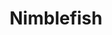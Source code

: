 ---
layout: place
title: "Nimblefish"
permalink: /oregon/portland/nimblefish.html
stateAbbr: OR
stateName: Oregon
cityName: Portland
seo:
  name: "Nimblefish"
  type: Restaurant
  links: http://www.nimblefishpdx.com/
description: "Looking for sushi in Portland, Oregon? Check out Nimblefish for a delightful Japanese dining experience. Enjoy a variety of sushi and other dishes in a welco..."
place_id: ChIJIXLSW5mglVQRwgzqGQl2BAM
photos:
  - name: >-
      places/ChIJIXLSW5mglVQRwgzqGQl2BAM/photos/AeeoHcIHosq0CrKf5A8jbQVkXTGHzAW-OYegO9oTDCrtjFTgFARpltSTVMVO40m9EY2n9eVk7Fnpeh-O5kaOmHGcpgAAKTyMoggzKLciPwrnY7cPa4dvZiWtb8-QJimQuUTk5hAp8qxkqju5h80Z8tSbUwHFZuv3uVzvwAx6FyTkGAyjAl6W5MT0vdn_xaQThiuj6fnDCpXaH3l50AksUl6mEWg2MpNn-EQ00bmUDvrdNSSP-lAewpSyktKf-TOXVot1F9MToQGCVk7kV04itYSeSxx3BSy9u6QKpwXBwkuNETPGeb2InVXFJ1uqi-r9_HNdVF1HEX7A0Opg6CY4HvvYRngHVXQThlsSlLUnzE9xtZ6CVUSmzd8GzPpJj6p3CxbvgbQ4chasbFHMAwMy8-JVA8wNA7WjdKs59VAE1jzAHClZTo4f
    widthPx: 4032
    heightPx: 3024
    authorAttributions:
      - displayName: Jean-Sébastien Basque-Girouard
        uri: https://maps.google.com/maps/contrib/101455501562361901174
        photoUri: >-
          https://lh3.googleusercontent.com/a-/ALV-UjUdCjt5vZ4-K9uyYMPRaHt2bouKQJTDgQTiAXewHrBh1BfyQWVn=s100-p-k-no-mo
    flagContentUri: >-
      https://www.google.com/local/imagery/report/?cb_client=maps_api_places.places_api&image_key=!1e10!2sCIHM0ogKEICAgICC3qLuqQE&hl=en-US
    googleMapsUri: >-
      https://www.google.com/maps/place//data=!3m4!1e2!3m2!1sCIHM0ogKEICAgICC3qLuqQE!2e10!4m2!3m1!1s0x5495a0995bd27221:0x304760919ea0cc2
  - name: >-
      places/ChIJIXLSW5mglVQRwgzqGQl2BAM/photos/AeeoHcK_tr076NZJeVCu5MSKI5TCbT9xFMDGV0NcNQod_wRJudLOxNeuI2k4-i9b5YekRft1_vr9pQyDv-Z7kKDquBsOvTrKnfMD8EFirVEA3ClV58EQ6NPN-35kM17b4oXzVbt2zTID89j63ZaKWoXFACioeYvE5xv_k1g1Vv5VqhX3wPxBcvIl6DktjThSqTZptG8bnO-EF7j6ouFfdT7FDdxPGP9-elxy_JFUnElwJBwQDOhGDN73Z7vWazESHxgeocTR997JMi9K-776ECQP2nAII_fhp6flGVsVgQiMZjetKw
    widthPx: 640
    heightPx: 638
    authorAttributions:
      - displayName: Nimblefish
        uri: https://maps.google.com/maps/contrib/100557078740996694126
        photoUri: >-
          https://lh3.googleusercontent.com/a-/ALV-UjXNR1TRZ7aIu7PvGcs-UQqejFGyolyCn8xqK6xGMVq0LatKSaRB=s100-p-k-no-mo
    flagContentUri: >-
      https://www.google.com/local/imagery/report/?cb_client=maps_api_places.places_api&image_key=!1e10!2sAF1QipME8YLw-cE9t31sIktOR0qvcEwxLUkwa-cTaYjo&hl=en-US
    googleMapsUri: >-
      https://www.google.com/maps/place//data=!3m4!1e2!3m2!1sAF1QipME8YLw-cE9t31sIktOR0qvcEwxLUkwa-cTaYjo!2e10!4m2!3m1!1s0x5495a0995bd27221:0x304760919ea0cc2
  - name: >-
      places/ChIJIXLSW5mglVQRwgzqGQl2BAM/photos/AeeoHcL-_Z7XxF1AH-cb0cfpeTUFXMIxZFpyYM_-IVXyoXSaV_AXakyN3YpyrSyrQEUcbS39jzDmvhO24yfb7w8ZEN3ZkURSEnU74cNFuXgHSImtGXln7b_AcLUPYFVqd-y8w2BRcpMu2ZBa9RsBo7KFZHtPOe2ALSNebt4Y92VzsnIS4cQsbRsh7Fg2pbRiMn3rD-iYxYfib1Zfz9uEIKz_-bpZpbysXxgbYMYz6rQROqbBa3E8bsWedzby5i9sEGafiWISFIMyhEq3Q8N-lBnUT2GW3YWY--9ehqGmfkhOaStBPw
    widthPx: 2448
    heightPx: 1378
    authorAttributions:
      - displayName: Nimblefish
        uri: https://maps.google.com/maps/contrib/100557078740996694126
        photoUri: >-
          https://lh3.googleusercontent.com/a-/ALV-UjXNR1TRZ7aIu7PvGcs-UQqejFGyolyCn8xqK6xGMVq0LatKSaRB=s100-p-k-no-mo
    flagContentUri: >-
      https://www.google.com/local/imagery/report/?cb_client=maps_api_places.places_api&image_key=!1e10!2sAF1QipNh7U5XwXiCaH4Yj18WujTrzbDrxhtcZVyP-CWb&hl=en-US
    googleMapsUri: >-
      https://www.google.com/maps/place//data=!3m4!1e2!3m2!1sAF1QipNh7U5XwXiCaH4Yj18WujTrzbDrxhtcZVyP-CWb!2e10!4m2!3m1!1s0x5495a0995bd27221:0x304760919ea0cc2
  - name: >-
      places/ChIJIXLSW5mglVQRwgzqGQl2BAM/photos/AeeoHcKgIC998NkkxwvtwPGDgmM4iHWSb6s-lkhyqvaytHNj_Yzkyk26wBPzfahBEcanUct25LLbtJMBCYwMmqx19g9vZeEWLvcRUIYIiaQ5BbGb2Ena6siJsj0Y4gINTdiZDQFyDPkiYOnQB6cfFGya7A69R7RW-eQanMYm7oSDPNnnZ1lqCM-nSbo7AcYUhW6H-cs_I6jOf2aei405bArbZ1cahR2Dx4djSnqMiA2dyRoqARgNy5XR6LCP68ylEUo86Nkg1t01CKh8w02xSni_lsAvFsaXFLxmxi8vtCkh5lKdyl_ybusFtFAojZ7AGrcaOghzu1sTGIWRD9SHED4sVoM_s10c0a6diCcSdQjeQ0gSElTGuSU_leuSW8HjtJnM4sFJciAZawNODdY2tAebAooorFDOy4seJTadzvcFem6McL0
    widthPx: 4080
    heightPx: 3072
    authorAttributions:
      - displayName: BigsnYets Quarles and Walsh
        uri: https://maps.google.com/maps/contrib/110863454101600509627
        photoUri: >-
          https://lh3.googleusercontent.com/a-/ALV-UjXAxyC3jlCEwpdu5pnjgYA5MI6OzyWIh9JcOlklWGLZNa8R1jwA=s100-p-k-no-mo
    flagContentUri: >-
      https://www.google.com/local/imagery/report/?cb_client=maps_api_places.places_api&image_key=!1e10!2sCIHM0ogKEICAgIDT-cbF5gE&hl=en-US
    googleMapsUri: >-
      https://www.google.com/maps/place//data=!3m4!1e2!3m2!1sCIHM0ogKEICAgIDT-cbF5gE!2e10!4m2!3m1!1s0x5495a0995bd27221:0x304760919ea0cc2
  - name: >-
      places/ChIJIXLSW5mglVQRwgzqGQl2BAM/photos/AeeoHcLU-_izU5c67cNyZ73lwPDQIjzicpkqHJ7PdBOkPso4QudRTZnRz8BC65MsTjuzJj0iZq2OqWX82qg1l6gsOm2Y6KtDnR37aUtkH_ozXM8iLbUF6wIGv0T1uychmW1Ife99iV-zPK9EXlXlrnKA5fsH9fHFveW-Ng96lhb-w9-9aNdWyD9O4JOtkLoHXyvEdLZ_-SwMOHL1wUlUjMKt7R1cP_dX_G5jOYV0MXiVL3vWQH10jEzSHTaPEfkPmnsM-oCiML7OnWsVwBfGIMD1Se_7xhZopyNRSWBWQyHQp099fQ
    widthPx: 618
    heightPx: 640
    authorAttributions:
      - displayName: Nimblefish
        uri: https://maps.google.com/maps/contrib/100557078740996694126
        photoUri: >-
          https://lh3.googleusercontent.com/a-/ALV-UjXNR1TRZ7aIu7PvGcs-UQqejFGyolyCn8xqK6xGMVq0LatKSaRB=s100-p-k-no-mo
    flagContentUri: >-
      https://www.google.com/local/imagery/report/?cb_client=maps_api_places.places_api&image_key=!1e10!2sAF1QipOcVV0BoG4z1NMWnjsjQ6LIFjcWr5RCTKGjFajV&hl=en-US
    googleMapsUri: >-
      https://www.google.com/maps/place//data=!3m4!1e2!3m2!1sAF1QipOcVV0BoG4z1NMWnjsjQ6LIFjcWr5RCTKGjFajV!2e10!4m2!3m1!1s0x5495a0995bd27221:0x304760919ea0cc2
  - name: >-
      places/ChIJIXLSW5mglVQRwgzqGQl2BAM/photos/AeeoHcK8RWJcHZZXKseFAbAHEC8NNaYwFtbyGD-Q5Hr0dYgJT7yYEA_cD-bmOZ7ytPkjsDZSCv3YyOoMkFIbEEQH6V_Iqx8XQNG9oHPeia5Sc6PBdwa3DFMGGnkfFx0Cq_uW2y6-fCDtSeXyDXyFAc0tvfIlia5bCFkD3fzhNRTdzJIRsz7E6IvYIkj4Kf67_pKjUyMX-OJtvpoaV9fCKYmMNYRvdbFRf_xI7wGvU0o0sQg_JePULC5cOaAyos1T2Vwm5bVcPBlQL9ONKEOSdocx5CFv7clKfi9yfuS1K8o68ynwXi8KjNfCWblNr7S8ssfH8rEWnBG6jXgx1VKCZBWRJTwoODxNZjxHvR_ieOIMjCV8aacG7Leq4WNJeTlNjmNgptA6KBsuSTglK-shkt2m_yZZ2oSUlnRYZv-uaDxvm9DRjA
    widthPx: 4080
    heightPx: 3072
    authorAttributions:
      - displayName: Julia D
        uri: https://maps.google.com/maps/contrib/116044816246925718531
        photoUri: >-
          https://lh3.googleusercontent.com/a-/ALV-UjULQf3Q3RNySWYqPei9ovLtQojdxYGL9nQS3jh5GaAGC0ZvU9yyew=s100-p-k-no-mo
    flagContentUri: >-
      https://www.google.com/local/imagery/report/?cb_client=maps_api_places.places_api&image_key=!1e10!2sCIHM0ogKEICAgICxp-erOA&hl=en-US
    googleMapsUri: >-
      https://www.google.com/maps/place//data=!3m4!1e2!3m2!1sCIHM0ogKEICAgICxp-erOA!2e10!4m2!3m1!1s0x5495a0995bd27221:0x304760919ea0cc2
  - name: >-
      places/ChIJIXLSW5mglVQRwgzqGQl2BAM/photos/AeeoHcLsVq2ocIrZmrTKDDwV35bU7nTuYdLNKisGb4VTmD2VXxOdeCKW6htunmdx4sKpVFV2fCjut80h-IXlSEk2ce4V6vgm6zm2H2XX0f7sqK5GTc-FRpBMVHxE1UiEeHb6jCdq-ii8EL0KP7xCTORiN6_1z3NxjuvC2YN9nm-WmRDOQtAHHTL1eh_lsnIdkMEIeOY9n3tGmZmkA1NQIFop6_43b8I5O9waJaHokLZynQKayK38KQ2Aeck3oOFe5quCEcKIERKi9OC45FpsKxtYEu5lqWGqpIBF47gHSdg2VKkT8MykIsRLuzB2vbifmBSoUpsj2xJtblZAIlKl4O_1U5PgQ0Pn9mw_b1Pq4iocZYcWVRR551QUNVvjjLzbYnwWsBtjOtqvwT8Q1YnaT2jaMkW6pHffQfX2-Dyz31zIK5-J-w
    widthPx: 4624
    heightPx: 3472
    authorAttributions:
      - displayName: Jason Lee
        uri: https://maps.google.com/maps/contrib/117477596645586486471
        photoUri: >-
          https://lh3.googleusercontent.com/a-/ALV-UjXhrIMzzQmJydQEaQ_fvdTVQuvg082U6P4dLSUW2MqVfg-7H9BJ=s100-p-k-no-mo
    flagContentUri: >-
      https://www.google.com/local/imagery/report/?cb_client=maps_api_places.places_api&image_key=!1e10!2sCIHM0ogKEICAgICb15qJSA&hl=en-US
    googleMapsUri: >-
      https://www.google.com/maps/place//data=!3m4!1e2!3m2!1sCIHM0ogKEICAgICb15qJSA!2e10!4m2!3m1!1s0x5495a0995bd27221:0x304760919ea0cc2
  - name: >-
      places/ChIJIXLSW5mglVQRwgzqGQl2BAM/photos/AeeoHcKPnhKwO7Q78lLNVrFE3c8plWgBNgJCwic9kdUqhhoYkQTjx4wdyNpAMdKuUwE_kcIMufDwS30TZwBHnGiLLvxjqFpI-q31tW2Zq1ZjVFvT5TqDD_Rf5P-HQZ4wtaTTPGTkxchIMnF93IQ-l_33829j0BUiA-GDQXsFPkStg1G2nHL9HloZYGfhgsK-lVT1jnjW_cwUCH2WAZsiS0qTdUIDaeHZxIEhKSww7u9NkSEEuEY_G7HLEIwt5CWGfa69vfRz7iiCysD-dvLejMzhya_7yUstqn1rhlZEvQRny0Pld2AtrXZwFIbAw01c25xYem1hTTwXtmDUJUVosAN41ZJqBLdrXSp6sts7MIZqc5RX52ybsFCOzU48zfq4_oYcgd3s8nTYl5IDAiVDMTV--rZiJQWoOyvyw37cUy0f9djRfA
    widthPx: 4080
    heightPx: 3072
    authorAttributions:
      - displayName: BigsnYets Quarles and Walsh
        uri: https://maps.google.com/maps/contrib/110863454101600509627
        photoUri: >-
          https://lh3.googleusercontent.com/a-/ALV-UjXAxyC3jlCEwpdu5pnjgYA5MI6OzyWIh9JcOlklWGLZNa8R1jwA=s100-p-k-no-mo
    flagContentUri: >-
      https://www.google.com/local/imagery/report/?cb_client=maps_api_places.places_api&image_key=!1e10!2sCIHM0ogKEICAgIDT-cbFdg&hl=en-US
    googleMapsUri: >-
      https://www.google.com/maps/place//data=!3m4!1e2!3m2!1sCIHM0ogKEICAgIDT-cbFdg!2e10!4m2!3m1!1s0x5495a0995bd27221:0x304760919ea0cc2
  - name: >-
      places/ChIJIXLSW5mglVQRwgzqGQl2BAM/photos/AeeoHcL5osEVoXe4HSb2Q7TmqrNF4u5z2Ho-FCJzDinIaYFBiVJyVlrt0rZqzS-PUgx1iMyzWGDarU1VITqcQVzGz8UP-61Ns1eZ4ezQUm6sZdjF8xFigZ9qDmv0szZ2c6A6DUv3mE0rwq2YZ7-MSNhNDtcXbBRMQhIBdoBUQN9VwURK7IwClGD4ftY5XRlKjQTjsFcmAzfSWBThWppIr2HOnLxhALdKGQLHRzqj6CsM9agZlXeLvaHmLSxNMjqkj_KCwKc-RLvxc9aqtsSGb9QpqHOxCU9zrf_njdk5mSoclxEPNh7K_zvW9RybTUd_FbsvNtmhoHjKIfA8ViGVleMS8-4ofypJE6rHMN_zH_eBuYvDF1lb0ZBFNl_JeQr6izq6ciaTAviAnpHHXAINV0LRnGoL1m4x8VLq9m7K4xxKh511tWlo
    widthPx: 3000
    heightPx: 4000
    authorAttributions:
      - displayName: Mark Hassin
        uri: https://maps.google.com/maps/contrib/102453660605022717072
        photoUri: >-
          https://lh3.googleusercontent.com/a/ACg8ocLxt1lZ1biiKfbmR1qF07TMoXCV_-YNlMxdIsjjjLO3xva4Ug=s100-p-k-no-mo
    flagContentUri: >-
      https://www.google.com/local/imagery/report/?cb_client=maps_api_places.places_api&image_key=!1e10!2sCIHM0ogKEICAgMCwi6PQmwE&hl=en-US
    googleMapsUri: >-
      https://www.google.com/maps/place//data=!3m4!1e2!3m2!1sCIHM0ogKEICAgMCwi6PQmwE!2e10!4m2!3m1!1s0x5495a0995bd27221:0x304760919ea0cc2
  - name: >-
      places/ChIJIXLSW5mglVQRwgzqGQl2BAM/photos/AeeoHcL_PvWPN9e959ZGjMYY1mx3RQTUFf-Ues2Wk6z1UH-ZZiYy-oFs_le_mjHsveqHJlTSneJYOVf1KT4zBke0Qf_gfYqWvJ0udtqgE7GnVDuj3YWpb_x6QKx6gmlgDBLWjkXYSMMWsMv5kd-lqo-EAjIoI1U0qV8lfqZVsmo8OkkYOSmOhZSVng8s3PuzzF7NWFS5sVIpbFl7xX-zE1fN_6_W2SGgRSsLIieZciyawTQsWCmSVSAY113h3QNyuxupm8bTH3jXU_mKJ6BP-KuQxsrg9Q8qVpKw-KRQU-x1q0rSzck1MNJ-I0VGyGuL_DaxlL0zCsUKfNJwXIaKs8M3yGX5Vleseql_oUBiAP8OSInFs_rNrVvlb0BI0Hk2ebRptstt1v0JkGBv6_Lyz-fFvepodXFnbMWIlrqBLdMK-d2gIg
    widthPx: 3024
    heightPx: 4032
    authorAttributions:
      - displayName: Nabila Kabir
        uri: https://maps.google.com/maps/contrib/100616361408399245656
        photoUri: >-
          https://lh3.googleusercontent.com/a/ACg8ocJEhG4zXrS_IA5d-Qf3BZQ8HkklLgdnglpkmoYcR8Tu6yx5-A=s100-p-k-no-mo
    flagContentUri: >-
      https://www.google.com/local/imagery/report/?cb_client=maps_api_places.places_api&image_key=!1e10!2sCIHM0ogKEICAgICTisGadw&hl=en-US
    googleMapsUri: >-
      https://www.google.com/maps/place//data=!3m4!1e2!3m2!1sCIHM0ogKEICAgICTisGadw!2e10!4m2!3m1!1s0x5495a0995bd27221:0x304760919ea0cc2
address: 1524 SE 20th Ave, Portland, OR 97214, USA
street: 1524 SE 20th Ave
city: Portland
state: OR
zip: '97214'
country: USA
neighborhood: Hosford-Abernethy
latitude: '45.511791'
longitude: '-122.645006'
accessibility_options:
  wheelchairAccessibleEntrance: true
  wheelchairAccessibleRestroom: true
  wheelchairAccessibleSeating: true
business_status: OPERATIONAL
name: Nimblefish
google_maps_links:
  directionsUri: >-
    https://www.google.com/maps/dir//''/data=!4m7!4m6!1m1!4e2!1m2!1m1!1s0x5495a0995bd27221:0x304760919ea0cc2!3e0
  placeUri: https://maps.google.com/?cid=217428463482178754
  writeAReviewUri: >-
    https://www.google.com/maps/place//data=!4m3!3m2!1s0x5495a0995bd27221:0x304760919ea0cc2!12e1
  reviewsUri: >-
    https://www.google.com/maps/place//data=!4m4!3m3!1s0x5495a0995bd27221:0x304760919ea0cc2!9m1!1b1
  photosUri: >-
    https://www.google.com/maps/place//data=!4m3!3m2!1s0x5495a0995bd27221:0x304760919ea0cc2!10e5
primary_type: Sushi Restaurant
opening_hours:
  regular: null
  current: null
secondary_opening_hours:
  regular:
    weekdayDescriptions: null
    type: null
  current:
    weekdayDescriptions: null
    type: null
phone: (503) 719-4064
price_level: PRICE_LEVEL_EXPENSIVE
price_range: $100 &ndash; & up
rating: '4.6'
rating_count: 424
website: http://www.nimblefishpdx.com/
reviews: null
parking_options: null
payment_options: null
allow_dogs: null
curbside_pickup: null
delivery: null
dine_in: null
good_for_children: null
good_for_groups: null
good_for_sports: null
live_music: null
menu_for_children: null
outdoor_seating: null
reservable: null
restroom: null
serves_beer: null
serves_breakfast: null
serves_brunch: null
serves_cocktails: null
serves_coffee: null
serves_dinner: null
serves_dessert: null
serves_lunch: null
serves_vegetarian_food: null
serves_wine: null
takeout: null
summary: null

---